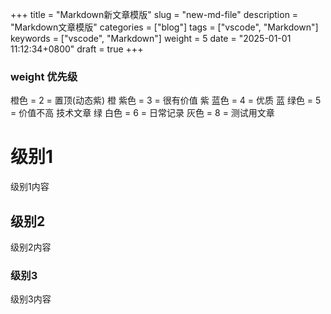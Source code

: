 +++
title = "Markdown新文章模版"
slug = "new-md-file"
description = "Markdown文章模版"
categories = ["blog"]
tags = ["vscode", "Markdown"]
keywords = ["vscode", "Markdown"]
weight = 5
date = "2025-01-01 11:12:34+0800"
draft = true
+++

### weight 优先级

橙色 = 2 = 置顶(动态紫) 橙
紫色 = 3 = 很有价值 紫
蓝色 = 4 = 优质 蓝
绿色 = 5 = 价值不高 技术文章 绿
白色 = 6 = 日常记录
灰色 = 8 = 测试用文章


# 级别1
级别1内容

## 级别2
级别2内容

### 级别3
级别3内容








